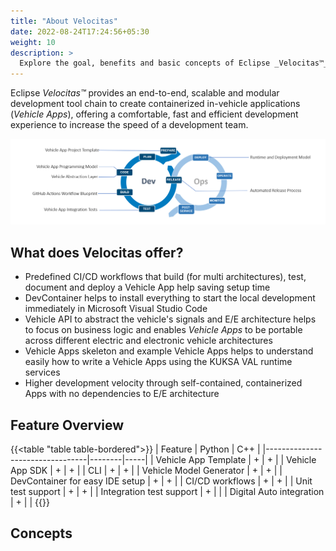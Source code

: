 ```yaml
---
title: "About Velocitas"
date: 2022-08-24T17:24:56+05:30
weight: 10
description: >
  Explore the goal, benefits and basic concepts of Eclipse _Velocitas™_ 
---
```


Eclipse _Velocitas™_ provides an end-to-end, scalable and modular development tool chain to create containerized in-vehicle applications (_Vehicle Apps_), offering a comfortable, fast and efficient development experience to increase the speed of a development team.

<img src="dev_ops_cycle.png" >

## What does Velocitas offer?

- Predefined CI/CD workflows that build (for multi architectures), test, document and deploy a Vehicle App help saving setup time
- DevContainer helps to install everything to start the local development immediately in Microsoft Visual Studio Code
- Vehicle API to abstract the vehicle's signals and E/E architecture helps to focus on business logic and enables _Vehicle Apps_ to be portable across different electric and electronic vehicle architectures
- Vehicle Apps skeleton and example Vehicle Apps helps to understand easily how to write a Vehicle Apps using the KUKSA VAL runtime services
- Higher development velocity through self-contained, containerized Apps with no dependencies to E/E architecture

## Feature Overview

{{<table "table table-bordered">}}
| Feature                         | Python | C++ |
|---------------------------------|--------|-----|
| Vehicle App Template            | +      | +   |
| Vehicle App SDK                 | +      | +   |
| CLI                             | +      | +   |
| Vehicle Model Generator         | +      | +   |
| DevContainer for easy IDE setup | +      | +   |
| CI/CD workflows                 | +      | +   |
| Unit test support               | +      | +   |
| Integration test support        | +      |     |
| Digital Auto integration        | +      |     |
{{</table>}}

## Concepts

